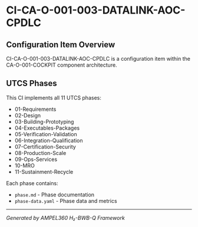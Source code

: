 # CI-CA-O-001-003-DATALINK-AOC-CPDLC

## Configuration Item Overview
CI-CA-O-001-003-DATALINK-AOC-CPDLC is a configuration item within the CA-O-001-COCKPIT component architecture.

## UTCS Phases
This CI implements all 11 UTCS phases:
- 01-Requirements
- 02-Design
- 03-Building-Prototyping
- 04-Executables-Packages
- 05-Verification-Validation
- 06-Integration-Qualification
- 07-Certification-Security
- 08-Production-Scale
- 09-Ops-Services
- 10-MRO
- 11-Sustainment-Recycle

Each phase contains:
- `phase.md` - Phase documentation
- `phase-data.yaml` - Phase data and metrics

---
*Generated by AMPEL360 H₂-BWB-Q Framework*

